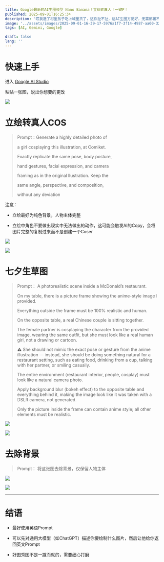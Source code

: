 ```yaml
---
title: Google最新的AI生图模型 Nano Banana！立绘转真人！一键P！
published: 2025-09-01T16:25:34
description: '哎我造了村里孩子吃上城里货了，这你扯不扯，这AI生图方便好，无需部署不费脑，大口大口使劲造，鼻歪眼斜使劲笑'
image: '../assets/images/2025-09-01-16-39-17-5976a1f7-3f14-4987-aa60-3257b05f8b7b.png'
tags: [AI, Gemini, Google]

draft: false 
lang: ''
---
```


# 快速上手

进入 [Google AI Studio](https://aistudio.google.com/prompts/new_chat)

粘贴一张图，说出你想要的更改

![](../assets/images/2025-09-01-16-33-14-1dc081b4dcb4eb99fd68c1d97322517a.png)

# 立绘转真人COS

> Prompt：Generate a highly detailed photo of
> 
> a girl cosplaying this illustration, at Comiket.
> 
> Exactly replicate the same pose, body posture,
> 
> hand gestures, facial expression, and camera
> 
> framing as in the original llustration. Keep the
> 
> same angle, perspective, and composition,
> 
> without any deviation 

注意：

- 立绘最好为纯色背景，人物主体完整

- 立绘中角色不要做出现实中无法做出的动作，这可能会触发AI的Copy，会将图片完整的复制过来而不是创建一个Coser

![](../assets/images/2025-09-01-16-34-07-7d28242d1b8c18abf6d6b44f8064abff.png)

![](../assets/images/2025-09-01-16-37-48-572b1752-d279-4fc3-93a4-165a75640d84.png)

# 七夕生草图

> Prompt： A photorealistic scene inside a McDonald’s restaurant.
> 
> On my table, there is a picture frame showing the anime-style image I provided.
> 
> Everything outside the frame must be 100% realistic and human.
> 
> On the opposite table, a real Chinese couple is sitting together.
> 
> The female partner is cosplaying the character from the provided image, wearing the same outfit, but she must look like a real human girl, not a drawing or cartoon.
> 
> ⚠️ She should not mimic the exact pose or gesture from the anime illustration — instead, she should be doing something natural for a restaurant setting, such as eating food, drinking from a cup, talking with her partner, or smiling casually.
> 
> The entire environment (restaurant interior, people, cosplay) must look like a natural camera photo.
> 
> Apply background blur (bokeh effect) to the opposite table and everything behind it, making the image look like it was taken with a DSLR camera, not generated.
> 
> Only the picture inside the frame can contain anime style; all other elements must be realistic.

![](../assets/images/2025-09-01-16-38-35-cfdbd266c99acc5da9bc6d5f4edf57ba.png)

![](../assets/images/2025-09-01-16-39-17-5976a1f7-3f14-4987-aa60-3257b05f8b7b.png)

# 去除背景

> Prompt： 将这张图去除背景，仅保留人物主体

![](../assets/images/2025-09-01-16-39-56-1dc081b4dcb4eb99fd68c1d97322517a.png)

![](../assets/images/2025-09-01-16-40-02-72ff1a60-c98b-443e-b231-e068a0429fb8.png)

---

# 结语

- 最好使用英语Prompt

- 可以先对通用大模型（如ChatGPT）描述你要绘制什么图片，然后让他给你返回英文Prompt

- 好图秀图不是一蹴而就的，需要细心打磨
